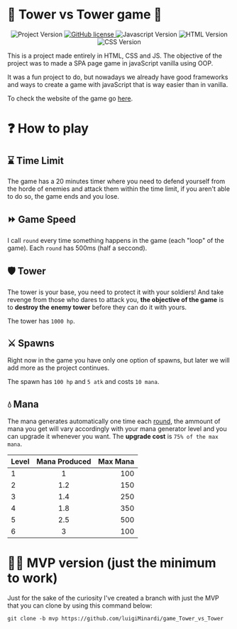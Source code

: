 # 🏰 Tower vs Tower game 🏰

<div align="center">
    <img alt="Project Version" src= "https://img.shields.io/github/v/tag/luigiMinardi/game_Tower_vs_Tower?color=Green&label=Game%20Version&style=for-the-badge">
    <a href="https://github.com/luigiMinardi/game_Tower_vs_Tower/blob/main/LICENSE">
        <img alt="GitHub license" src="https://img.shields.io/badge/license-MIT-green?style=for-the-badge">
    </a>
    <img alt="Javascript Version" src="https://img.shields.io/badge/JavaScript-323330?style=for-the-badge&logo=javascript&logoColor=F7DF1E">
    <img alt="HTML Version" src="https://img.shields.io/badge/HTML5-E34F26?style=for-the-badge&logo=html5&logoColor=white">
    <img alt="CSS Version" src="https://img.shields.io/badge/CSS3-1572B6?style=for-the-badge&logo=css3&logoColor=white">
</div>

This is a project made entirely in HTML, CSS and JS. The objective of the project was to made a SPA page game in javaScript vanilla using OOP.

It was a fun project to do, but nowadays we already have good frameworks and ways to create a game with javaScript that is way easier than in vanilla.

To check the website of the game go [here](https://luigiminardi.github.io/game_Tower_vs_Tower/).

# :question: How to play

## ⌛️ Time Limit
The game has a 20 minutes timer where you need to defend yourself from the horde of enemies and attack them within the time limit, if you aren't able to do so, the game ends and you lose.

## ⏩️ Game Speed

I call `round` every time something happens in the game (each "loop" of the game). Each `round` has 500ms (half a seccond).

## 🛡️ Tower

The tower is your base, you need to protect it with your soldiers! And take revenge from those who dares to attack you, **the objective of the game** is to **destroy the enemy tower** before they can do it with yours.

The tower has `1000 hp`.

## ⚔️ Spawns

Right now in the game you have only one option of spawns, but later we will add more as the project continues.

The spawn has `100 hp` and `5 atk` and costs `10 mana`.

## 💧 Mana

The mana generates automatically one time each [round](#%E2%8F%A9%EF%B8%8F-game-speed), the ammount of mana you get will vary accordingly with your mana generator level and you can upgrade it whenever you want. The **upgrade cost** is `75% of the max mana`.

| Level | Mana Produced | Max Mana |
| :---- | :-----------: | -------: |
| 1     |       1       |      100 |
| 2     |      1.2      |      150 |
| 3     |      1.4      |      250 |
| 4     |      1.8      |      350 |
| 5     |      2.5      |      500 |
| 6     |       3       |      100 |

# 🧑‍💻 MVP version (just the minimum to work)

Just for the sake of the curiosity I've created a branch with just the MVP that you can clone by using this command below:

```
git clone -b mvp https://github.com/luigiMinardi/game_Tower_vs_Tower
```